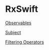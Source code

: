 # RxSwift

[Observables](RxSwift%209de655eb46c44b4ab922675456682e2d/Observables%20bf2a2a9c88fa4d6e826e581f818033eb.md)

[Subject](RxSwift%209de655eb46c44b4ab922675456682e2d/Subject%209eeb25a78d9144cead5642c03572a8d2.md)

[Filtering Operators](RxSwift%209de655eb46c44b4ab922675456682e2d/Filtering%20Operators%20b1da15f5ff574de19f3e915964ce25b8.md)